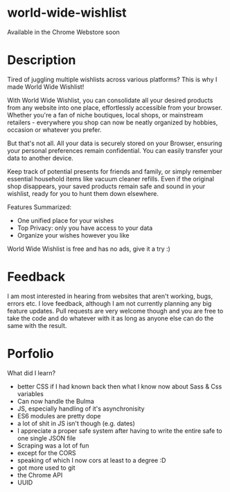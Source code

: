 # world-wide-wishlist

Available in the Chrome Webstore soon


# Description
Tired of juggling multiple wishlists across various platforms? This is why I made World Wide Wishlist!

With World Wide Wishlist, you can consolidate all your desired products from any website into one place, effortlessly accessible from your browser. Whether you're a fan of niche boutiques, local shops, or mainstream retailers - everywhere you shop can now be neatly organized by hobbies, occasion or whatever you prefer.

But that's not all. All your data is securely stored on your Browser, ensuring your personal preferences remain confidential. You can easily transfer your data to another device.

Keep track of potential presents for friends and family, or simply remember essential household items like vacuum cleaner refills.
Even if the original shop disappears, your saved products remain safe and sound in your wishlist, ready for you to hunt them down elsewhere.

Features Summarized:
- One unified place for your wishes
- Top Privacy: only you have access to your data
- Organize your wishes however you like

World Wide Wishlist is free and has no ads, give it a try :)

# Feedback
I am most interested in hearing from websites that aren't working, bugs, errors etc.
I love feedback, although I am not currently planning any big feature updates. Pull requests are very welcome though and you are free to take the code and do whatever with it as long as anyone else can do the same with the result.

# Porfolio
What did I learn?
- better CSS if I had known back then what I know now about Sass & Css variables
- Can now handle the Bulma
- JS, especially handling of it's asynchronisity
- ES6 modules are pretty dope
- a lot of shit in JS isn't though (e.g. dates)
- I appreciate a proper safe system after having to write the entire safe to one single JSON file
- Scraping was a lot of fun
- except for the CORS
- speaking of which I now cors at least to a degree :D
- got more used to git
- the Chrome API
- UUID
